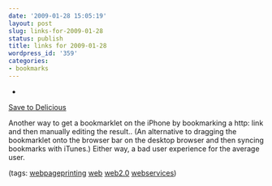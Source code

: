 ```yaml
---
date: '2009-01-28 15:05:19'
layout: post
slug: links-for-2009-01-28
status: publish
title: links for 2009-01-28
wordpress_id: '359'
categories:
- bookmarks
---
```


  *


[Save to Delicious](http://delicioussafari.com/___?javascript:window.location='dsbookmarks://save?url='+encodeURIComponent(document.location)+'&title='+encodeURIComponent(document.title))


Another way to get a bookmarklet on the iPhone by bookmarking a http: link and then manually editing the result.. (An alternative to dragging the bookmarklet onto the browser bar on the desktop browser and then syncing bookmarks with iTunes.)  Either way, a bad user experience for the average user.


(tags: [webpageprinting](http://delicious.com/eob/webpageprinting) [web](http://delicious.com/eob/web) [web2.0](http://delicious.com/eob/web2.0) [webservices](http://delicious.com/eob/webservices))



